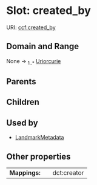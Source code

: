 
# Slot: created_by




URI: [ccf:created_by](http://purl.org/ccf/created_by)


## Domain and Range

None &#8594;  <sub>1..\*</sub> [Uriorcurie](types/Uriorcurie.md)

## Parents


## Children


## Used by

 * [LandmarkMetadata](LandmarkMetadata.md)

## Other properties

|  |  |  |
| --- | --- | --- |
| **Mappings:** | | dct:creator |

